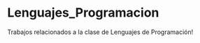 Lenguajes_Programacion
======================

Trabajos relacionados a la clase de Lenguajes de Programación!

